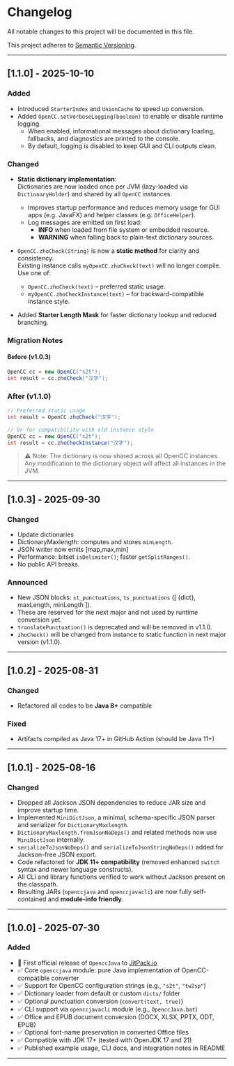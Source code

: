 # Changelog

All notable changes to this project will be documented in this file.

This project adheres to [Semantic Versioning](https://semver.org/).

---

## [1.1.0] - 2025-10-10

### Added

- Introduced `StarterIndex` and `UnionCache` to speed up conversion.
- Added `OpenCC.setVerboseLogging(boolean)` to enable or disable runtime logging.
    - When enabled, informational messages about dictionary loading, fallbacks, and diagnostics are printed to the
      console.
    - By default, logging is disabled to keep GUI and CLI outputs clean.

### Changed

- **Static dictionary implementation**:  
  Dictionaries are now loaded once per JVM (lazy-loaded via `DictionaryHolder`) and shared by all `OpenCC` instances.
    - Improves startup performance and reduces memory usage for GUI apps (e.g. JavaFX) and helper classes (e.g.
      `OfficeHelper`).
    - Log messages are emitted on first load:
        - **INFO** when loaded from file system or embedded resource.
        - **WARNING** when falling back to plain-text dictionary sources.

- `OpenCC.zhoCheck(String)` is now a **static method** for clarity and consistency.  
  Existing instance calls `myOpenCC.zhoCheck(text)` will no longer compile.  
  Use one of:
    - `OpenCC.zhoCheck(text)` – preferred static usage.
    - `myOpenCC.zhoCheckInstance(text)` – for backward-compatible instance style.

- Added **Starter Length Mask** for faster dictionary lookup and reduced branching.

### Migration Notes

#### Before (v1.0.3)

```java
OpenCC cc = new OpenCC("s2t");
int result = cc.zhoCheck("汉字");
```

### After (v1.1.0)

```java
// Preferred static usage
int result = OpenCC.zhoCheck("汉字");

// Or for compatibility with old instance style
OpenCC cc = new OpenCC("s2t");
int result = cc.zhoCheckInstance("汉字");

```

> ⚠️ Note: The dictionary is now shared across all OpenCC instances.  
> Any modification to the dictionary object will affect all instances in the JVM.

---

## [1.0.3] - 2025-09-30

### Changed

- Update dictionaries
- DictionaryMaxlength: computes and stores `minLength`.
- JSON writer now emits [map,max,min]
- Performance: bitset `isDelimiter()`; faster `getSplitRanges()`.
- No public API breaks.

### Announced

- New JSON blocks: `st_punctuations`, `ts_punctuations` ([ {dict}, maxLength, minLength ]).
- These are reserved for the next major and not used by runtime conversion yet.
- `translatePunctuation()` is deprecated and will be removed in v1.1.0.
- `zhoCheck()` will be changed from instance to static function in next major version (v1.1.0).

---

## [1.0.2] - 2025-08-31

### Changed

- Refactored all codes to be **Java 8+** compatible

### Fixed

- Artifacts compiled as Java 17+ in GitHub Action (should be Java 11+)

---

## [1.0.1] - 2025-08-16

### Changed

- Dropped all Jackson JSON dependencies to reduce JAR size and improve startup time.
- Implemented `MiniDictJson`, a minimal, schema-specific JSON parser and serializer for `DictionaryMaxlength`.
- `DictionaryMaxlength.fromJsonNoDeps()` and related methods now use `MiniDictJson` internally.
- `serializeToJsonNoDeps()` and `serializeToJsonStringNoDeps()` added for Jackson-free JSON export.
- Code refactored for **JDK 11+ compatibility** (removed enhanced `switch` syntax and newer language constructs).
- All CLI and library functions verified to work without Jackson present on the classpath.
- Resulting JARs (`openccjava` and `openccjavacli`) are now fully self-contained and **module-info friendly**.

---

## [1.0.0] - 2025-07-30

### Added

- 🎉 First official release of `OpenccJava` to [JitPack.io](https://jitpack.io/#laisuk/OpenccJava)
- ✅ Core `openccjava` module: pure Java implementation of OpenCC-compatible converter
- ✅ Support for OpenCC configuration strings (e.g., `"s2t"`, `"tw2sp"`)
- ✅ Dictionary loader from default or custom `dicts/` folder
- ✅ Optional punctuation conversion (`convert(text, true)`)
- ✅ CLI support via `openccjavacli` module (e.g., `OpenccJava.bat`)
- ✅ Office and EPUB document conversion (DOCX, XLSX, PPTX, ODT, EPUB)
- ✅ Optional font-name preservation in converted Office files
- ✅ Compatible with JDK 17+ (tested with OpenJDK 17 and 21)
- ✅ Published example usage, CLI docs, and integration notes in README

---

